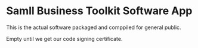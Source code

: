 # Samll Business Toolkit Software App
This is the actual software packaged and comppiled for general public.

Empty until we get our code signing certificate.

